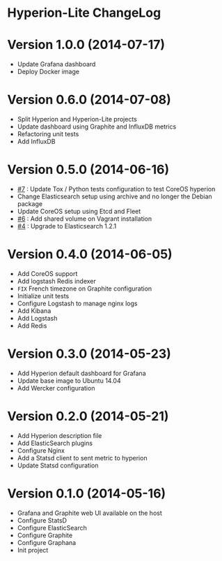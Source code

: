 Hyperion-Lite ChangeLog
======================

# Version 1.0.0 (2014-07-17)

- Update Grafana dashboard
- Deploy Docker image

# Version 0.6.0 (2014-07-08)

- Split Hyperion and Hyperion-Lite projects
- Update dashboard using Graphite and InfluxDB metrics
- Refactoring unit tests
- Add InfluxDB

# Version 0.5.0 (2014-06-16)

- [#7][] : Update Tox / Python tests configuration to test CoreOS hyperion
- Change Elasticsearch setup using archive and no longer the Debian package
- Update CoreOS setup using Etcd and Fleet
- [#6][] : Add shared volume on Vagrant installation
- [#4][] : Upgrade to Elasticsearch 1.2.1

# Version 0.4.0 (2014-06-05)

- Add CoreOS support
- Add logstash Redis indexer
- `FIX` French timezone on Graphite configuration
- Initialize unit tests
- Configure Logstash to manage nginx logs
- Add Kibana
- Add Logstash
- Add Redis

# Version 0.3.0 (2014-05-23)

- Add Hyperion default dashboard for Grafana
- Update base image to Ubuntu 14.04
- Add Wercker configuration

# Version 0.2.0 (2014-05-21)

- Add Hyperion description file
- Add ElasticSearch plugins
- Configure Nginx
- Add a Statsd client to sent metric to hyperion
- Update Statsd configuration

# Version 0.1.0 (2014-05-16)

- Grafana and Graphite web UI available on the host
- Configure StatsD
- Configure ElasticSearch
- Configure Graphite
- Configure Graphana
- Init project


[#4]: https://github.com/nlamirault/hyperion/issues/4
[#6]: https://github.com/nlamirault/hyperion/issues/6
[#7]: https://github.com/nlamirault/hyperion/issues/7
